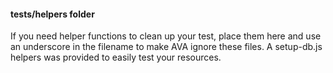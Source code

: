#### tests/helpers folder
If you need helper functions to clean up your test, place them here and use an underscore in the filename
to make AVA ignore these files. A setup-db.js helpers was provided to easily test your resources.